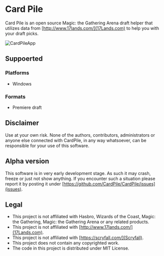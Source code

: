 # Card Pile

Card Pile is an open source Magic: the Gathering Arena draft helper that utilizes data from [http://www.17lands.com/](17Lands.com) to help you with your draft picks.

![CardPileApp](https://github.com/CardPile/CardPile/assets/172943637/9fddf3cf-6476-49ac-9bb1-f38ee80689f4)

## Suppoerted

### Platforms
* Windows

### Formats
* Premiere draft

## Disclaimer
Use at your own risk. None of the authors, contributors, administrators or anyone else connected with CardPile, in any way whatsoever, can be responsible for your use of this software. 

## Alpha version
This software is in very early development stage. As such it may crash, freeze or just not show anything. If you encounter such a situation please report it by posting it under [https://github.com/CardPile/CardPile/issues](issues).

## Legal
* This project is not affiliated with Hasbro, Wizards of the Coast, Magic: the Gathering, Magic: the Gathering Arena or any related products.
* This project is not affiliated with [http://www.17lands.com/](17Lands.com).
* This project is not affiliated with [https://scryfall.com/](Scryfall).
* This project does not contain any copyrighted work.
* The code in this project is distributed under MIT License.
